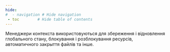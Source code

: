 ```yaml
---
hide:
#  - navigation # Hide navigation
 - toc        # Hide table of contents
---
```


<!---
Менеджери контекста дозволяють виділяти та звільняти ресурси суто по необхідності. 
Самим популярним прикладом менеджера контекста — використання оператора `with`.
-->

<!-- > ***Менеджер контекста*** (context manager) – об'єкт, який створює контекст виконання всередині оператора `with` і реалізує два методи: `_enter_` та `_exit_`.  -->

Менеджери контекста використовуються для збереження і відновлення глобального стану, 
блокування і розблокування ресурсів, 
автоматичного закрыття файлів та інше. 

<!-- Припустимо, у вас є дві пов'язані операції, 
які ви хочете виконати у парі, 
помістивши між ними блок кода. 
Менеджери контекста дозволяють зробити саме це. 
Наприклад: 

```python
with open('some_file', 'w') as opened_file:
	opened_file.write('Hello!')
```		
Цей код відкриває файл, 
записує в нього дані і закриває після цього файл. 
При виникненні помилки при запису даних в файл менеджер контекста спробує його закрити. 
Цей код є еквівалентним наступному: 

```python
file = open('some_file.txt', 'w')
try:
	file.write('Hello!')
finally:
	file.close()
```		
Порівнявши з попереднім блоком кода можна зауважити заміну шаблоного кода на використання `with`. 

Синтаксис інструкції `with ... as` виглядає так: 

	with <вираз> as <змінна>:
		<блок коду>
		
Частина `as ...` є необов'язковою. 
 
Якщо в інструкції `with ... as` було декілька виразів, 
то це еквівалентно декільком вкладеним інструкціям. 
Наприклад: 

	with A() as a, B() as b:
		# some code

еквівалентно наступному:

	with A() as a:
		with B() as b:
			# some code		

Розглянемо як можна створити власний менеджер контекста. 

## Контекст-менеджер як клас

Щоб об'єкт став менеджером контекста він має реалізовувати два спеціальних метода:

- `__enter__()`
- `__exit__()`

Нагадаємо собі ще раз інструкцію `with`:

	with <вираз> as <змінна>:
		<блок коду>
	
При виконанні даного блока відбувається наступне: 

1. Виконується вираз в інструкції `with ... as`.
1. Завантажується спеціальний метод `__exit__` для подальшого використання. 
1. Виконується спеціальний метод `__enter__`. Якщо інструкція `with` включає в себе `as`, то значення,  яке повертається методом `__enter__` пов'язується зі вказаною змінною.
1. Виконується блок коду.
1. Викликається метод `__exit__`, незалежно чи виконався блок коду чи під час його виконання сталась виняткова ситуація. 

Метод `__enter__()` має повертати ресурс, над яким виконуються дії в рамках даного контекста. 

У методі `__exit__()` можна обробити виняткові ситуації, які виникли під час виконання блока коду. Йому передаються три параметри: 

- exception_class — клас винятка
- exception_value — екземпляр винятка
- traceback — інформація про виняток

Якщо під час виконання блока жодного винятка не було піднято, усім цим параметрам передається значення `None`. 

Якщо метод `__exit__()` повертає `True` — вважається, 
що винятки оброблено у цьому методі і нагору вони не піднімаються. 

Давайте спробуємо створити власний контекст-менеджер. 

Припустимо нам треба виконати певні дії 
помінявши перед цим поточну робочу директорію нашої програми у файловій системі, 
а потім встановити поточну директорію такою, як була раніше. 
Нам знадобляться дві функції з модуля `os`: 

- `os.chdir()` — встановлює поточну директорію
- `os.getcwd()` — повертає поточну директорію

Наш менеджер контекста може виглядати так: 

```python
import os

class cd:
	def __init__(self, path):
		self.path = path
	def __enter__(self):
		self.old_path = os.getcwd()
		os.chdir(self.path)
	def __exit__(self, c, e, t):
		os.chdir(self.old_path)
```

Спробуємо скористатись щойно створеним менеджером контекста (у вас результат буде іншим):

	>>> print(getcwd())
	c:\\dev\with
	>>> with cd("/"):
	...     print(getcwd())
	...
	c:\
	>>> print(getcwd())
	c:\\dev\with
	>>>

## Додаткові матеріали

1. [Документація Python: оператор `with`](https://docs.python.org/3/reference/compound_stmts.html#with)
 -->
